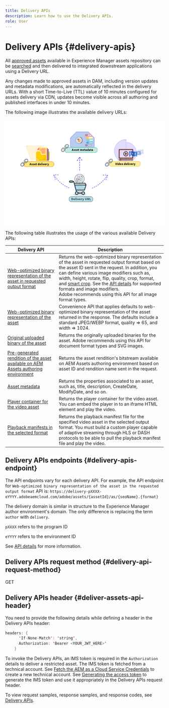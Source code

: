 ```yaml
---
title: Delivery APIs
description: Learn how to use the Delivery APIs.
role: User
---
```

# Delivery  APIs {#delivery-apis}

All [approved assets](approve-assets.md) available in Experience Manager assets repository can be [searched](search-assets-api.md) and then delivered to integrated downstream applications using a Delivery URL.

Any changes made to approved assets in DAM, including version updates and metadata modifications, are automatically reflected in the delivery URLs. With a short Time-to-Live (TTL) value of 10 minutes configured for assets delivery via CDN, updates become visible across all authoring and published interfaces in under 10 minutes.

The following image illustrates the available delivery URLs: 

![Delivery APIs](assets/delivery-url.png)

The following table illustrates the usage of the various available Delivery APIs:

|Delivery API | Description |
|---|---|
| [Web-optimized binary representation of the asset in requested output format](https://adobe-aem-assets-delivery-experimental.redoc.ly/#operation/getAssetSeoFormat) |Returns the web-optimized binary representation of the asset in requested output format based on the asset ID sent in the request. In addition, you can define various image modifiers such as, width, height, rotate, flip, quality, crop, format, and [smart crop](/help/assets/dynamic-media/image-profiles.md). See the [API details](https://adobe-aem-assets-delivery-experimental.redoc.ly/#operation/getAssetSeoFormat) for supported formats and image modifiers.<br>Adobe recommends using this API for all image format types.|
| [Web-optimized binary representation of the asset](https://adobe-aem-assets-delivery-experimental.redoc.ly/#operation/getAsset) |Convenience API that applies defaults to web-optimized binary representation of the asset returned in the response. The defaults include a standard JPEG/WEBP format, quality => 65, and width => 1024. |
|[Original uploaded binary of the asset](https://adobe-aem-assets-delivery-experimental.redoc.ly/#operation/getAssetOriginal) |Returns the originally uploaded binaries for the asset. Adobe recommends using this API for document format types and SVG images. |
|[Pre-generated rendition of the asset available on AEM Assets authoring environment](https://adobe-aem-assets-delivery-experimental.redoc.ly/#operation/getAssetRendition) |Returns the asset rendition's bitstream available on AEM Assets authoring environment based on asset ID and rendition name sent in the request. |
| [Asset metadata](https://adobe-aem-assets-delivery-experimental.redoc.ly/#operation/getAssetMetadata) |Returns the properties associated to an asset, such as, title, description, CreateDate, ModifyDate, and so on.|
| [Player container for the video asset](https://adobe-aem-assets-delivery-experimental.redoc.ly/#operation/videoPlayerDelivery) |Returns the player container for the video asset. You can  embed the player in to an iframe HTML element and play the video.|
| [Playback manifests in the selected format](https://adobe-aem-assets-delivery-experimental.redoc.ly/#operation/videoManifestDelivery) | Returns the playback manifest file for the specified video asset in the selected output format. You must build a custom player capable of adaptive streaming through HLS or DASH protocols to be able to pull the playback manifest file and play the video.|

## Delivery APIs endpoints {#delivery-apis-endpoint}

The API endpoints vary for each delivery API. For example, the API endpoint for `Web-optimized binary representation of the asset in the requested output format` API is:
`https://delivery-pXXXX-eYYYY.adobeaemcloud.com/adobe/assets/{assetId}/as/{seoName}.{format}`

The delivery domain is similar in structure to the Experience Manager author environment's domain. The only difference is replacing the term `author` with `delivery`.

`pXXXX` refers to the program ID

`eYYYY` refers to the environment ID

See [API details](https://adobe-aem-assets-delivery-experimental.redoc.ly/#tag/Assets) for more information.

## Delivery APIs request method {#delivery-api-request-method}

GET

## Delivery APIs header {#deliver-assets-api-header}

You need to provide the following details while defining a header in the Delivery APIs header:

```java
headers: {
      'If-None-Match': 'string',
      Authorization: 'Bearer <YOUR_JWT_HERE>'
    }
```

To invoke the Delivery APIs, an IMS token is required in the `Authorization` details to deliver a restricted asset. The IMS token is fetched from a technical account. See [Fetch the AEM as a Cloud Service Credentials](https://experienceleague.adobe.com/docs/experience-manager-cloud-service/content/implementing/developing/generating-access-tokens-for-server-side-apis.html?lang=en#fetch-the-aem-as-a-cloud-service-credentials) to create a new technical account. See [Generating the access token](https://experienceleague.adobe.com/docs/experience-manager-cloud-service/content/implementing/developing/generating-access-tokens-for-server-side-apis.html?lang=en#generating-the-access-token) to generate the IMS token and use it appropriately in the Delivery APIs request header.

To view request samples, response samples, and response codes, see [Delivery APIs](https://adobe-aem-assets-delivery-experimental.redoc.ly/#operation/getAssetSeoFormat).
